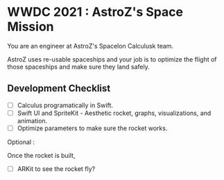 # WWDC 2021 : AstroZ's Space Mission

You are an engineer at AstroZ's Spacelon Calculusk team. 

AstroZ uses re-usable spaceships and your job is to optimize the flight of those spaceships and make sure they land safely.

## Development Checklist

- [ ] Calculus programatically in Swift.
- [ ] Swift UI and SpriteKit - Aesthetic rocket, graphs, visualizations, and animation.
- [ ] Optimize parameters to make sure the rocket works.

Optional :

Once the rocket is built, 

- [ ] ARKit to see the rocket fly?


